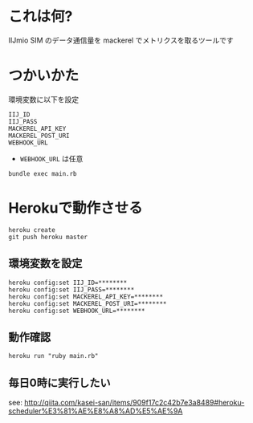 # これは何?

IIJmio SIM のデータ通信量を mackerel でメトリクスを取るツールです

# つかいかた

環境変数に以下を設定

```
IIJ_ID
IIJ_PASS
MACKEREL_API_KEY
MACKEREL_POST_URI
WEBHOOK_URL
```

- `WEBHOOK_URL` は任意

```
bundle exec main.rb
```

# Herokuで動作させる

```
heroku create
git push heroku master
```

## 環境変数を設定

```
heroku config:set IIJ_ID=********
heroku config:set IIJ_PASS=********
heroku config:set MACKEREL_API_KEY=********
heroku config:set MACKEREL_POST_URI=********
heroku config:set WEBHOOK_URL=********
```

## 動作確認

```
heroku run "ruby main.rb"
```

## 毎日0時に実行したい

see: http://qiita.com/kasei-san/items/909f17c2c42b7e3a8489#heroku-scheduler%E3%81%AE%E8%A8%AD%E5%AE%9A

